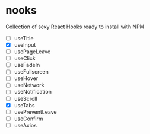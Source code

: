 # nooks

Collection of sexy React Hooks ready to install with NPM

-   [ ] useTitle
-   [x] useInput
-   [ ] usePageLeave
-   [ ] useClick
-   [ ] useFadeIn
-   [ ] useFullscreen
-   [ ] useHover
-   [ ] useNetwork
-   [ ] useNotification
-   [ ] useScroll
-   [x] useTabs
-   [ ] usePreventLeave
-   [ ] useConfirm
-   [ ] useAxios
